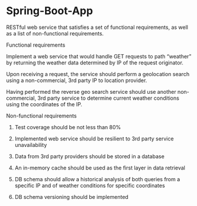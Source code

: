 # Spring-Boot-App

RESTful web service that satisfies a set of functional requirements, as
well as a list of non-functional requirements.

Functional requirements

Implement a web service that would handle GET requests to path “weather” by returning the weather data
determined by IP of the request originator.

Upon receiving a request, the service should perform a geolocation search using a non-commercial, 3rd party
IP to location provider.

Having performed the reverse geo search service should use another non-commercial, 3rd party service to
determine current weather conditions using the coordinates of the IP.



Non-functional requirements
1. Test coverage should be not less than 80%

2. Implemented web service should be resilient to 3rd party service unavailability

3. Data from 3rd party providers should be stored in a database

4. An in-memory cache should be used as the first layer in data retrieval

5. DB schema should allow a historical analysis of both queries from a specific IP and of weather
conditions for specific coordinates

6. DB schema versioning should be implemented
